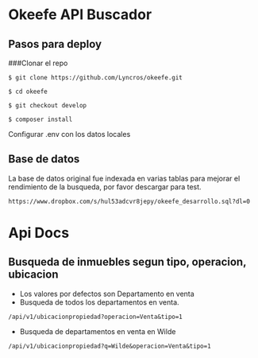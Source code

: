 # Okeefe API Buscador

## Pasos para deploy

###Clonar el repo

`$ git clone https://github.com/Lyncros/okeefe.git`

`$ cd okeefe`

`$ git checkout develop`

`$ composer install`

Configurar .env con los datos locales

## Base de datos

La base de datos original fue indexada en varias tablas para mejorar el rendimiento de la busqueda,
por favor descargar para test.

`https://www.dropbox.com/s/hul53adcvr8jepy/okeefe_desarrollo.sql?dl=0`
# Api Docs

## Busqueda de inmuebles segun tipo, operacion, ubicacion

- Los valores por defectos son Departamento en venta
- Busqueda de todos los departamentos en venta.

`/api/v1/ubicacionpropiedad?operacion=Venta&tipo=1`

- Busqueda de departamentos en venta en Wilde

`/api/v1/ubicacionpropiedad?q=Wilde&operacion=Venta&tipo=1`


